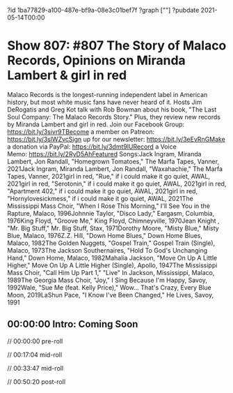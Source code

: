 ?id 1ba77829-a100-487e-bf9a-08e3c01bef7f
?graph [""]
?pubdate 2021-05-14T00:00

# Show 807: #807 The Story of Malaco Records, Opinions on Miranda Lambert & girl in red

Malaco Records is the longest-running independent label in American history, but most white music fans have never heard of it. Hosts Jim DeRogatis and Greg Kot talk with Rob Bowman about his book, "The Last Soul Company: The Malaco Records Story." Plus, they review new records by Miranda Lambert and girl in red. Join our Facebook Group: https://bit.ly/3sivr9TBecome a member on Patreon: https://bit.ly/3slWZvcSign up for our newsletter: https://bit.ly/3eEvRnGMake a donation via PayPal: https://bit.ly/3dmt9lURecord a Voice Memo: https://bit.ly/2RyD5AhFeatured Songs:Jack Ingram, Miranda Lambert, Jon Randall, "Homegrown Tomatoes," The Marfa Tapes, Vanner, 2021Jack Ingram, Miranda Lambert, Jon Randall, "Waxahachie," The Marfa Tapes, Vanner, 2021girl in red, "Rue," if i could make it go quiet, AWAL, 2021girl in red, "Serotonin," if i could make it go quiet, AWAL, 2021girl in red, "Apartment 402," if i could make it go quiet, AWAL, 2021girl in red, "Hornylovesickmess," if i could make it go quiet, AWAL, 2021The Mississippi Mass Choir, "When I Rose This Morning," I'll See You in the Rapture, Malaco, 1996Johnnie Taylor, "Disco Lady," Eargasm, Columbia, 1976King Floyd, "Groove Me," King Floyd, Chimneyville, 1970Jean Knight , "Mr. Big Stuff," Mr. Big Stuff, Stax, 1971Dorothy Moore, "Misty Blue," Misty Blue, Malaco, 1976Z.Z. Hill, "Down Home Blues," Down Home Blues, Malaco, 1982The Golden Nuggets, "Gospel Train," Gospel Train (Single), Malaco, 1973The Jackson Southernaires, "Hold To God's Unchanging Hand," Down Home, Malaco, 1982Mahalia Jackson, "Move On Up A Little Higher," Move On Up A Little Higher (Single), Apollo, 1947The Mississippi Mass Choir, "Call Him Up Part 1," "Live" In Jackson, Mississippi, Malaco, 1989The Georgia Mass Choir, "Joy," I Sing Because I'm Happy, Savoy, 1992Wale, "Sue Me (feat. Kelly Price)," Wow... That's Crazy, Every Blue Moon, 2019LaShun Pace, "I Know I've Been Changed," He Lives, Savoy, 1991

## 00:00:00 Intro: Coming Soon

// 00:00:00 pre-roll

// 00:17:04 mid-roll

// 00:33:47 mid-roll

// 00:50:20 post-roll

